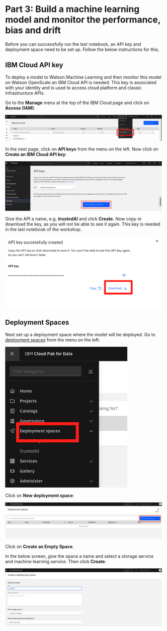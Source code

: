# Part 3: Build a machine learning model and monitor the performance, bias and drift



Before you can successfully run the last notebook, an API key and deployment space need to be set up. Follow the below instructions for this.

## IBM Cloud API key

To deploy a model to Watson Machine Learning and then monitor this model on Watson OpenScale an IBM Cloud API is needed. This key is associated with your identity and is used to access cloud platform and classic infrastructure APIs.

Go to the **Manage** menu at the top of the IBM Cloud page and click on **Access \(IAM\)**:

![](.gitbook/assets/screenshot-2020-09-03-at-16.45.43.png)

In the next page, click on **API keys** from the menu on the left. Now click on **Create an IBM Cloud API key**:

![](.gitbook/assets/screenshot-2020-09-03-at-14.14.16%20%281%29.png)

Give the API a name, e.g. _**trustedAI**_ and click **Create.** Now copy or download the key, as you will not be able to see it again. This key is needed in the last notebook of the workshop.

![](.gitbook/assets/screenshot-2020-09-03-at-14.14.38.png)

## Deployment Spaces

Next set up a deployment space where the model will be deployed. Go to [deployment spaces](https://dataplatform.cloud.ibm.com/ml-runtime/spaces?context=cpdaas) from the menu on the left:

![](.gitbook/assets/screenshot-2020-09-03-at-16.56.15.png)

Click on **New deployment space**:

![](.gitbook/assets/screenshot-2020-09-03-at-14.38.58.png)

Click on **Create an Empty Space**. 

In the below screen, give the space a name and select a storage service and machine learning service. Then click **Create**:

![](.gitbook/assets/screenshot-2020-09-03-at-14.39.30.png)



